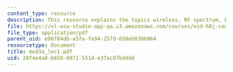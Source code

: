 ```yaml
---
content_type: resource
description: This resource explains the topics wireless, RF spectrum, broadcast/media.
file: https://ol-ocw-studio-app-qa.s3.amazonaws.com/courses/esd-68j-communications-and-information-policy-spring-2006/28f4e4a0b6589971551de37ac07bdddd_mod3a_lec1.pdf
file_type: application/pdf
parent_uid: e98f04db-a5fa-fe94-257d-658eb039b064
resourcetype: Document
title: mod3a_lec1.pdf
uid: 28f4e4a0-b658-9971-551d-e37ac07bdddd
---
```

